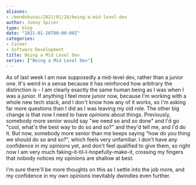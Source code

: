 ```yaml
---
aliases:
- /mendokusai/2021/01/26/being-a-mid-level-dev
author: Jonny Spicer
type: blog
date: "2021-01-26T00:00:00Z"
categories:
- Career
- Software Development
title: Being a Mid Level Dev
series: ["Being a Mid Level Dev"]
---
```

As of last week I am now supposedly a mid-level dev, rather than a junior one. It's weird in a sense because it has reinforced how arbitrary the distinction is - I am clearly exactly
the same human being as I was when I was a junior. If anything I feel *more* junior now, because I'm working with a whole new tech stack, and I don't know how any of it works, so I'm
asking far more questions than I did as I was leaving my old role. The other big change is that now I need to have *opinions* about things. Previously, somebody more senior would say
"we need so and so done" and I'd go "cool, what's the best way to do so and so?" and they'd tell me, and I'd do it. But now, somebody more senior than me keeps saying "how do you
thing we should do so and so?", which feels very unfamiliar. I don't have any confidence in my opinions yet, and don't feel qualified to give them, so right now I am very much
faking-it-til-I-hopefully-make-it, crossing my fingers that nobody notices my opinions are shallow at best.

I'm sure there'll be more thoughts on this as I settle into the job more, and my confidence in my own opinions inevitably dwindles even further.
